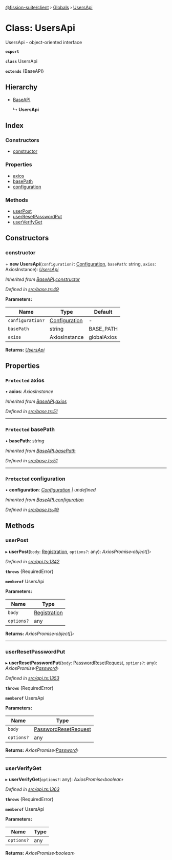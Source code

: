 [@fission-suite/client](../README.md) › [Globals](../globals.md) › [UsersApi](usersapi.md)

# Class: UsersApi

UsersApi - object-oriented interface

**`export`** 

**`class`** UsersApi

**`extends`** {BaseAPI}

## Hierarchy

* [BaseAPI](baseapi.md)

  ↳ **UsersApi**

## Index

### Constructors

* [constructor](usersapi.md#constructor)

### Properties

* [axios](usersapi.md#protected-axios)
* [basePath](usersapi.md#protected-basepath)
* [configuration](usersapi.md#protected-configuration)

### Methods

* [userPost](usersapi.md#userpost)
* [userResetPasswordPut](usersapi.md#userresetpasswordput)
* [userVerifyGet](usersapi.md#userverifyget)

## Constructors

###  constructor

\+ **new UsersApi**(`configuration?`: [Configuration](configuration.md), `basePath`: string, `axios`: AxiosInstance): *[UsersApi](usersapi.md)*

*Inherited from [BaseAPI](baseapi.md).[constructor](baseapi.md#constructor)*

*Defined in [src/base.ts:49](https://github.com/fission-suite/typescript-client/blob/6b1c329/src/base.ts#L49)*

**Parameters:**

Name | Type | Default |
------ | ------ | ------ |
`configuration?` | [Configuration](configuration.md) | - |
`basePath` | string |  BASE_PATH |
`axios` | AxiosInstance |  globalAxios |

**Returns:** *[UsersApi](usersapi.md)*

## Properties

### `Protected` axios

• **axios**: *AxiosInstance*

*Inherited from [BaseAPI](baseapi.md).[axios](baseapi.md#protected-axios)*

*Defined in [src/base.ts:51](https://github.com/fission-suite/typescript-client/blob/6b1c329/src/base.ts#L51)*

___

### `Protected` basePath

• **basePath**: *string*

*Inherited from [BaseAPI](baseapi.md).[basePath](baseapi.md#protected-basepath)*

*Defined in [src/base.ts:51](https://github.com/fission-suite/typescript-client/blob/6b1c329/src/base.ts#L51)*

___

### `Protected` configuration

• **configuration**: *[Configuration](configuration.md) | undefined*

*Inherited from [BaseAPI](baseapi.md).[configuration](baseapi.md#protected-configuration)*

*Defined in [src/base.ts:49](https://github.com/fission-suite/typescript-client/blob/6b1c329/src/base.ts#L49)*

## Methods

###  userPost

▸ **userPost**(`body`: [Registration](../interfaces/registration.md), `options?`: any): *AxiosPromise‹object[]›*

*Defined in [src/api.ts:1342](https://github.com/fission-suite/typescript-client/blob/6b1c329/src/api.ts#L1342)*

**`throws`** {RequiredError}

**`memberof`** UsersApi

**Parameters:**

Name | Type |
------ | ------ |
`body` | [Registration](../interfaces/registration.md) |
`options?` | any |

**Returns:** *AxiosPromise‹object[]›*

___

###  userResetPasswordPut

▸ **userResetPasswordPut**(`body`: [PasswordResetRequest](../interfaces/passwordresetrequest.md), `options?`: any): *AxiosPromise‹[Password](../interfaces/password.md)›*

*Defined in [src/api.ts:1353](https://github.com/fission-suite/typescript-client/blob/6b1c329/src/api.ts#L1353)*

**`throws`** {RequiredError}

**`memberof`** UsersApi

**Parameters:**

Name | Type |
------ | ------ |
`body` | [PasswordResetRequest](../interfaces/passwordresetrequest.md) |
`options?` | any |

**Returns:** *AxiosPromise‹[Password](../interfaces/password.md)›*

___

###  userVerifyGet

▸ **userVerifyGet**(`options?`: any): *AxiosPromise‹boolean›*

*Defined in [src/api.ts:1363](https://github.com/fission-suite/typescript-client/blob/6b1c329/src/api.ts#L1363)*

**`throws`** {RequiredError}

**`memberof`** UsersApi

**Parameters:**

Name | Type |
------ | ------ |
`options?` | any |

**Returns:** *AxiosPromise‹boolean›*

